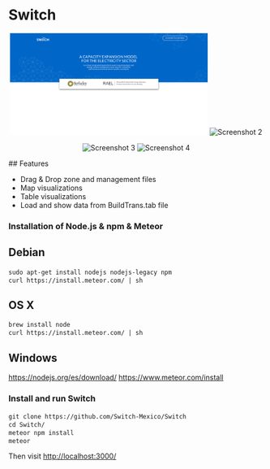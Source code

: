 # Switch

<p align="center">
  <img src="https://github.com/LexieCore/img/blob/master/Screenshot1.png" alt="Screenshot 1" height="200px"/>
  <img src="https://github.com/Switch-Mexico/Switch-GUI/blob/master/public/imgs/screenshots/dashboard_05.png" alt="Screenshot 2" height="200px"/>
</p>
<p align="center">
  <img src="https://github.com/Switch-Mexico/Switch-GUI/blob/master/public/imgs/screenshots/dashboard_03.png" alt="Screenshot 3" height="200px"/>
  <img src="https://github.com/Switch-Mexico/Switch-GUI/blob/master/public/imgs/screenshots/dashboard_02.png" alt="Screenshot 4" height="200px"/>
</p>
## Features

* Drag & Drop zone and management files
* Map visualizations
* Table visualizations
* Load and show data from BuildTrans.tab file





### Installation of Node.js & npm & Meteor

## Debian

```Shell
sudo apt-get install nodejs nodejs-legacy npm
curl https://install.meteor.com/ | sh
```
##  OS X

```Shell
brew install node
curl https://install.meteor.com/ | sh
```
## Windows

https://nodejs.org/es/download/
https://www.meteor.com/install

### Install and run Switch

```Shell
git clone https://github.com/Switch-Mexico/Switch
cd Switch/
meteor npm install
meteor
```

Then visit [http://localhost:3000/](http://localhost:3000/)
